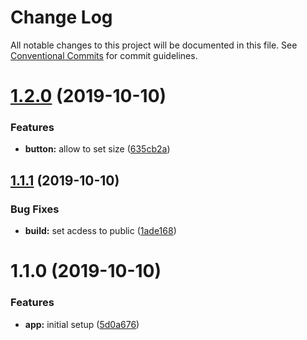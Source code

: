 # Change Log

All notable changes to this project will be documented in this file.
See [Conventional Commits](https://conventionalcommits.org) for commit guidelines.

# [1.2.0](https://github.com/cschroeter/consilio/compare/@consilio/library@1.1.1...@consilio/library@1.2.0) (2019-10-10)

### Features

- **button:** allow to set size ([635cb2a](https://github.com/cschroeter/consilio/commit/635cb2ae077f994117375979a278e6044083049c))

## [1.1.1](https://github.com/cschroeter/consilio/compare/@consilio/library@1.1.0...@consilio/library@1.1.1) (2019-10-10)

### Bug Fixes

- **build:** set acdess to public ([1ade168](https://github.com/cschroeter/consilio/commit/1ade168372dfb373ddbe5fb8336b658a80c31552))

# 1.1.0 (2019-10-10)

### Features

- **app:** initial setup ([5d0a676](https://github.com/cschroeter/consilio/commit/5d0a6762f4f94b88b545665f8a8b48a8d760d16c))
